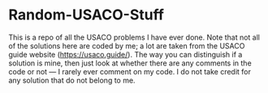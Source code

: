 # Random-USACO-Stuff

This is a repo of all the USACO problems I have ever done. Note that not all of the solutions here are coded by me; a lot are taken from the USACO guide website (https://usaco.guide/). The way you can distinguish if a solution is mine, then just look at whether there are any comments in the code or not — I rarely ever comment on my code. I do not take credit for any solution that do not belong to me.
